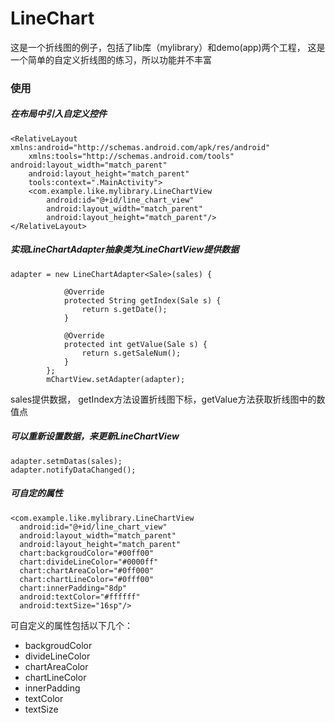 # LineChart
这是一个折线图的例子，包括了lib库（mylibrary）和demo(app)两个工程， 
这是一个简单的自定义折线图的练习，所以功能并不丰富

### 使用
##### 在布局中引入自定义控件
```
<RelativeLayout xmlns:android="http://schemas.android.com/apk/res/android"
    xmlns:tools="http://schemas.android.com/tools" android:layout_width="match_parent"
    android:layout_height="match_parent"
    tools:context=".MainActivity">
    <com.example.like.mylibrary.LineChartView
        android:id="@+id/line_chart_view"
        android:layout_width="match_parent"
        android:layout_height="match_parent"/>
</RelativeLayout>
```

##### 实现LineChartAdapter抽象类为LineChartView提供数据
```
adapter = new LineChartAdapter<Sale>(sales) {

            @Override
            protected String getIndex(Sale s) {
                return s.getDate();
            }

            @Override
            protected int getValue(Sale s) {
                return s.getSaleNum();
            }
        };
        mChartView.setAdapter(adapter);
```

sales提供数据， getIndex方法设置折线图下标，getValue方法获取折线图中的数值点

##### 可以重新设置数据，来更新LineChartView
```
adapter.setmDatas(sales);
adapter.notifyDataChanged();
```

##### 可自定的属性
```
<com.example.like.mylibrary.LineChartView
  android:id="@+id/line_chart_view"
  android:layout_width="match_parent"
  android:layout_height="match_parent"
  chart:backgroudColor="#00ff00"
  chart:divideLineColor="#0000ff"
  chart:chartAreaColor="#0ff000"
  chart:chartLineColor="#0fff00"
  chart:innerPadding="8dp"
  android:textColor="#ffffff"
  android:textSize="16sp"/>
```
可自定义的属性包括以下几个：
* backgroudColor 
* divideLineColor 
* chartAreaColor 
* chartLineColor 
* innerPadding 
* textColor 
* textSize 

